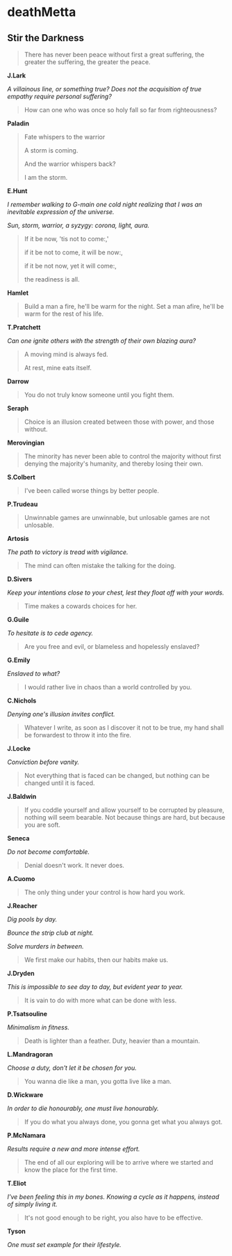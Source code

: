 # deathMetta

## Stir the Darkness

> There has never been peace without first a great suffering, the greater the suffering, the greater the peace.
 
**J.Lark**
 
*A villainous line, or something true?* 
*Does not the acquisition of true empathy require personal suffering?*
 
> How can one who was once so holy fall so far from righteousness?
 
**Paladin**
 
> Fate whispers to the warrior 
>
> A storm is coming.
>
> And the warrior whispers back?
>
> I am the storm.
 
**E.Hunt**
 
*I remember walking to G-main one cold night realizing that I was an inevitable expression of the universe.*
 
*Sun, storm, warrior, a syzygy: corona, light, aura.*
 
> If it be now, 'tis not to come:,'
>
> if it be not to come, it will be now:,
>
> if it be not now, yet it will come:, 
>
> the readiness is all.
 
**Hamlet**
 
> Build a man a fire, he'll be warm for the night. Set a man afire, he'll be warm for the rest of his life. 
 
**T.Pratchett**
 
*Can one ignite others with the strength of their own blazing aura?*
 
> A moving mind is always fed.
>
> At rest, mine eats itself.
 
**Darrow**
             
> You do not truly know someone until you fight them.
 
**Seraph**
 
> Choice is an illusion created between those with power, and those without.
 
**Merovingian**
 
> The minority has never been able to control the majority without first denying the majority's humanity, and thereby losing their own.
 
**S.Colbert**
 
> I've been called worse things by better people.
 
**P.Trudeau**
 
> Unwinnable games are unwinnable, but unlosable games are not unlosable.
 
**Artosis**
 
*The path to victory is tread with vigilance.*
 
> The mind can often mistake the talking for the doing.
 
**D.Sivers**
 
*Keep your intentions close to your chest, lest they float off with your words.*
 
> Time makes a cowards choices for her.
 
**G.Guile**
 
*To hesitate is to cede agency.* 
 
> Are you free and evil, or blameless and hopelessly enslaved?
 
**G.Emily**
 
*Enslaved to what?*
 
> I would rather live in chaos than a world controlled by you.
 
**C.Nichols**
 
*Denying one's illusion invites conflict.* 
 
> Whatever I write, as soon as I discover it not to be true, my hand shall be forwardest to throw it into the fire. 
  
**J.Locke**
 
*Conviction before vanity.*
 
> Not everything that is faced can be changed, but nothing can be changed until it is faced. 
 
**J.Baldwin**
 
> If you coddle yourself and allow yourself to be corrupted by pleasure, nothing will seem bearable. Not because things are hard, but because you are soft. 
 
**Seneca**
 
*Do not become comfortable.*
 
> Denial doesn't work. It never does. 
 
**A.Cuomo**
 
> The only thing under your control is how hard you work. 
 
**J.Reacher**
 
*Dig pools by day.* 
 
*Bounce the strip club at night.* 
 
*Solve murders in between.* 
 
> We first make our habits, then our habits make us.
 
**J.Dryden**
 
*This is impossible to see day to day, but evident year to year.* 
 
> It is vain to do with more what can be done with less. 
 
**P.Tsatsouline**
 
*Minimalism in fitness.* 
 
> Death is lighter than a feather. Duty, heavier than a mountain.
 
**L.Mandragoran**
 
*Choose a duty, don't let it be chosen for you.* 
 
> You wanna die like a man, you gotta live like a man.
 
**D.Wickware**
 
*In order to die honourably, one must live honourably.* 
 
> If you do what you always done, you gonna get what you always got. 
 
**P.McNamara**
 
*Results require a new and more intense effort.*
 
> The end of all our exploring will be to arrive where we started and know the place for the first time.
 
**T.Eliot**
 
*I've been feeling this in my bones. Knowing a cycle as it happens, instead of simply living it.*
 
> It's not good enough to be right, you also have to be effective.
 
**Tyson**
 
*One must set example for their lifestyle.*